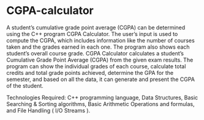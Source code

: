 # CGPA-calculator
A student’s cumulative grade point average (CGPA) can be determined using the C++ program CGPA Calculator. 
The user’s input is used to compute the CGPA, which includes information like the number of courses taken and the grades earned in each one. 
The program also shows each student’s overall course grade. 
CGPA Calculator calculates a student’s Cumulative Grade Point Average (CGPA) from the given exam results. 
The program can show the individual grades of each course, calculate total credits and total grade points achieved, 
determine the GPA for the semester, and based on all the data, it can generate and present the CGPA of the student. 

Technologies Required: C++ programming language, Data Structures, Basic Searching & Sorting algorithms, Basic Arithmetic Operations and formulas, and File Handling ( I/O Streams ).
